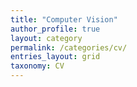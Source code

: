```yaml
---
title: "Computer Vision"
author_profile: true
layout: category
permalink: /categories/cv/
entries_layout: grid
taxonomy: CV
---
```

